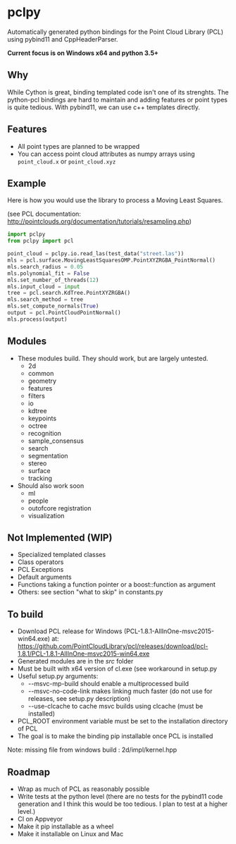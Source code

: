 # pclpy

Automatically generated python bindings for the Point Cloud Library (PCL)
using pybind11 and CppHeaderParser.

__Current focus is on Windows x64 and python 3.5+__


## Why
While Cython is great, binding templated code isn't one of its strenghts.
The python-pcl bindings are hard to maintain and adding features or point types is quite tedious.
With pybind11, we can use c++ templates directly.

## Features
- All point types are planned to be wrapped
- You can access point cloud attributes as numpy arrays using `point_cloud.x` or `point_cloud.xyz`

## Example

Here is how you would use the library to process a Moving Least Squares.

(see PCL documentation: http://pointclouds.org/documentation/tutorials/resampling.php)

```python
import pclpy
from pclpy import pcl

point_cloud = pclpy.io.read_las(test_data("street.las"))
mls = pcl.surface.MovingLeastSquaresOMP.PointXYZRGBA_PointNormal()
mls.search_radius = 0.05
mls.polynomial_fit = False
mls.set_number_of_threads(12)
mls.input_cloud = input
tree = pcl.search.KdTree.PointXYZRGBA()
mls.search_method = tree
mls.set_compute_normals(True)
output = pcl.PointCloudPointNormal()
mls.process(output)
```

## Modules
- These modules build. They should work, but are largely untested.
    - 2d
    - common
    - geometry
    - features
    - filters
    - io
    - kdtree
    - keypoints
    - octree
    - recognition
    - sample_consensus
    - search
    - segmentation
    - stereo
    - surface
    - tracking
- Should also work soon
    - ml
    - people
    - outofcore registration
    - visualization

## Not Implemented (WIP)
- Specialized templated classes
- Class operators
- PCL Exceptions
- Default arguments
- Functions taking a function pointer or a boost::function as argument
- Others: see section "what to skip" in constants.py

## To build
- Download PCL release for Windows (PCL-1.8.1-AllInOne-msvc2015-win64.exe) at:
    https://github.com/PointCloudLibrary/pcl/releases/download/pcl-1.8.1/PCL-1.8.1-AllInOne-msvc2015-win64.exe
- Generated modules are in the _src_ folder
- Must be built with x64 version of cl.exe (see workaround in setup.py
- Useful setup.py arguments:
    - --msvc-mp-build should enable a multiprocessed build
    - --msvc-no-code-link makes linking much faster (do not use for releases, see setup.py description)
    - --use-clcache to cache msvc builds using clcache (must be installed)
- PCL_ROOT environment variable must be set to the installation directory of PCL
- The goal is to make the binding pip installable once PCL is installed

Note: missing file from windows build : 2d/impl/kernel.hpp

## Roadmap
- Wrap as much of PCL as reasonably possible
- Write tests at the python level (there are no tests for the pybind11
  code generation and I think this would be too tedious. I plan to test at a higher level.)
- CI on Appveyor
- Make it pip installable as a wheel
- Make it installable on Linux and Mac
